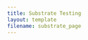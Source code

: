 ```yaml
---
title: Substrate Testing
layout: template
filename: substrate_page
--- 
```


<script src="https://harleyt.github.io/GenCode/sketches/substrate.js"></script>

